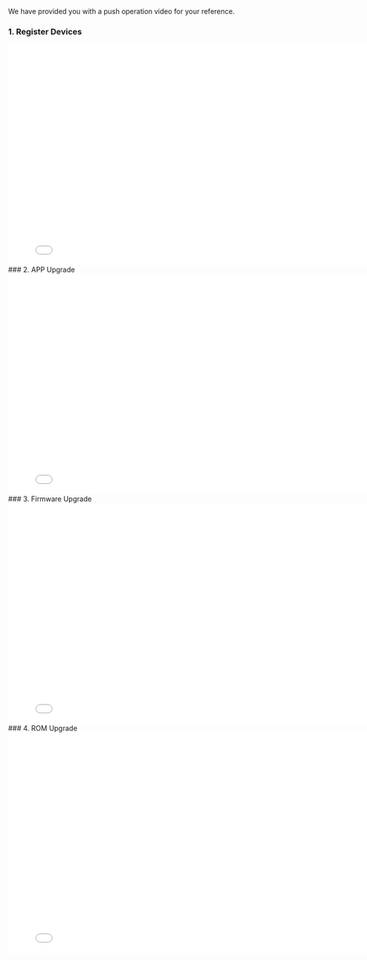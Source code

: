 
We have provided you with a push operation video for your reference.
### 1. Register Devices
<iframe width="800" height="450" src="./_video/registerDeviceVideo.html" frameborder="0"  scrolling="no" allowfullscreen></iframe>
### 2. APP Upgrade
<iframe width="800" height="450" src="./_video/appUpdateVideo.html" frameborder="0"  scrolling="no" allowfullscreen></iframe>
### 3. Firmware Upgrade
<iframe width="800" height="450" src="./_video/firmwareUpdateVideo.html" frameborder="0"  scrolling="no" allowfullscreen></iframe>
### 4. ROM Upgrade
<iframe width="800" height="450" src="./_video/romUpdateVideo.html" frameborder="0"  scrolling="no" allowfullscreen></iframe>